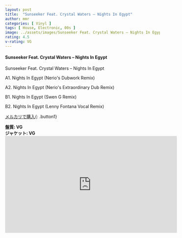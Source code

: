 ```yaml
---
layout: post
title:  "Sunseeker Feat. Crystal Waters – Nights In Egypt"
author: mmr
categories: [ Vinyl ]
tags: [ House, Electronic, 00s ]
image: ../assets/images/Sunseeker Feat. Crystal Waters – Nights In Egypt.jpg
rating: 4.5
v-rating: VG
---
```


#### Sunseeker Feat. Crystal Waters – Nights In Egypt

Sunseeker Feat. Crystal Waters – Nights In Egypt

A1. Nights In Egypt (Nerio's Dubwork Remix)

A2. Nights In Egypt (Nerio's Extraordinary Dub Remix)

B1. Nights In Egypt (Swen G Remix)

B2. Nights In Egypt (Lenny Fontana Vocal Remix)

[メルカリで購入](https://jp.mercari.com/item/m71855515257?afid=6142608987){: .button1}

<div class="mt-4 mb-4 d-flex align-items-center">
<strong class="mr-1">盤質: VG</strong>
</div>
<div class="mt-4 mb-4 d-flex align-items-center">
<strong class="mr-1">ジャケット: VG</strong>
</div>

<iframe width="560" height="315" src="https://www.youtube.com/embed/8AMkY45WqAI?si=pUPyGdKl7x-TagyY" title="YouTube video player" frameborder="0" allow="accelerometer; autoplay; clipboard-write; encrypted-media; gyroscope; picture-in-picture; web-share" referrerpolicy="strict-origin-when-cross-origin" allowfullscreen></iframe>